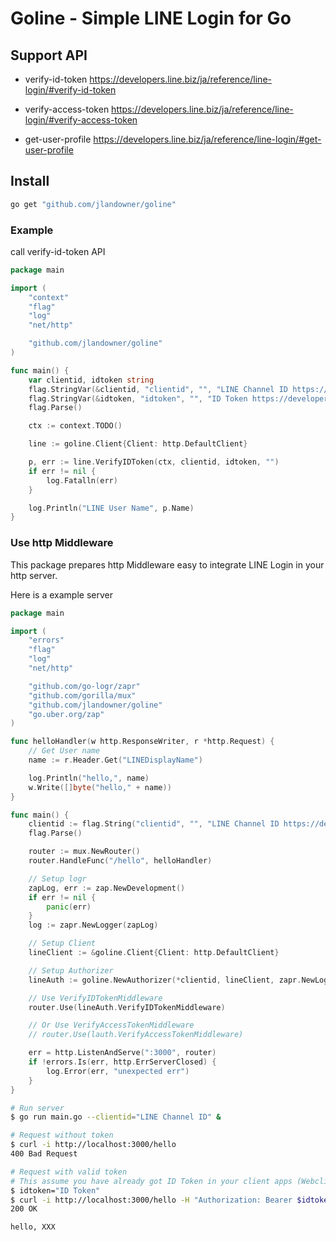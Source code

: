 # Goline - Simple LINE Login for Go

## Support API

- verify-id-token
  https://developers.line.biz/ja/reference/line-login/#verify-id-token

- verify-access-token
  https://developers.line.biz/ja/reference/line-login/#verify-access-token

- get-user-profile
  https://developers.line.biz/ja/reference/line-login/#get-user-profile


## Install
```sh
go get "github.com/jlandowner/goline"
```

### Example

call verify-id-token API

```go
package main

import (
	"context"
	"flag"
	"log"
	"net/http"

	"github.com/jlandowner/goline"
)

func main() {
	var clientid, idtoken string
	flag.StringVar(&clientid, "clientid", "", "LINE Channel ID https://developers.line.biz/ja/reference/line-login/#verify-id-token")
	flag.StringVar(&idtoken, "idtoken", "", "ID Token https://developers.line.biz/ja/reference/line-login/#verify-id-token")
	flag.Parse()

	ctx := context.TODO()

	line := goline.Client{Client: http.DefaultClient}

	p, err := line.VerifyIDToken(ctx, clientid, idtoken, "")
	if err != nil {
		log.Fatalln(err)
	}

	log.Println("LINE User Name", p.Name)
}
```

### Use http Middleware

This package prepares http Middleware easy to integrate LINE Login in your http server.

Here is a example server

```go
package main

import (
	"errors"
	"flag"
	"log"
	"net/http"

	"github.com/go-logr/zapr"
	"github.com/gorilla/mux"
	"github.com/jlandowner/goline"
	"go.uber.org/zap"
)

func helloHandler(w http.ResponseWriter, r *http.Request) {
	// Get User name
	name := r.Header.Get("LINEDisplayName")

	log.Println("hello,", name)
	w.Write([]byte("hello," + name))
}

func main() {
	clientid := flag.String("clientid", "", "LINE Channel ID https://developers.line.biz/ja/reference/line-login/#verify-id-token")
	flag.Parse()

	router := mux.NewRouter()
	router.HandleFunc("/hello", helloHandler)

	// Setup logr
	zapLog, err := zap.NewDevelopment()
	if err != nil {
		panic(err)
	}
	log := zapr.NewLogger(zapLog)

	// Setup Client
	lineClient := &goline.Client{Client: http.DefaultClient}

	// Setup Authorizer
	lineAuth := goline.NewAuthorizer(*clientid, lineClient, zapr.NewLogger(zapLog))

	// Use VerifyIDTokenMiddleware
	router.Use(lineAuth.VerifyIDTokenMiddleware)

	// Or Use VerifyAccessTokenMiddleware
	// router.Use(lauth.VerifyAccessTokenMiddleware)

	err = http.ListenAndServe(":3000", router)
	if !errors.Is(err, http.ErrServerClosed) {
		log.Error(err, "unexpected err")
	}
}
```

```sh
# Run server
$ go run main.go --clientid="LINE Channel ID" &

# Request without token
$ curl -i http://localhost:3000/hello
400 Bad Request

# Request with valid token
# This assume you have already got ID Token in your client apps (Webclient(JavaScript), Android, iOS or others)
$ idtoken="ID Token"
$ curl -i http://localhost:3000/hello -H "Authorization: Bearer $idtoken"
200 OK

hello, XXX
```
